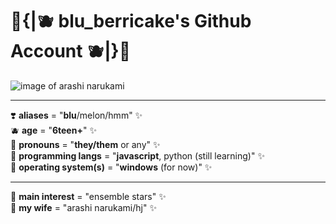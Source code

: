 # 🍃{|🫐 blu_berricake's Github Account 🫐|}🍃
![image of arashi narukami](https://static.wikia.nocookie.net/ensemble-stars/images/4/48/KR_Enstars%21%21_Stickers_1_Arashi.png/revision/latest?cb=20220203051323)

---
❣️ **aliases** = "**blu**/melon/hmm" ✨
<br>
🫐 **age** = "**6teen+**" ✨
<br>
🍎 **pronouns** = "**they/them** or any" ✨
<br>
🍊 **programming langs** = "**javascript**, python (still learning)" ✨
<br>
🍈 **operating system(s)** = "**windows** (for now)" ✨

---
🍓 **main interest** = "ensemble stars" ✨
<br>
💞️ **my wife** = "arashi narukami/hj" ✨
<br>

<!---
blu-berricake/blu-berricake is a ✨ special ✨ repository because its `README.md` (this file) appears on your GitHub profile.
You can click the Preview link to take a look at your changes.
--->
